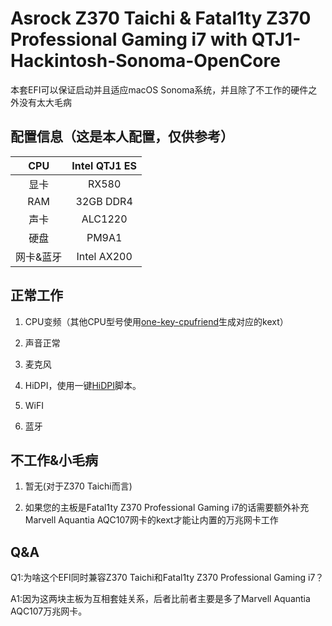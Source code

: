 # Asrock Z370 Taichi & Fatal1ty Z370 Professional Gaming i7 with QTJ1-Hackintosh-Sonoma-OpenCore

本套EFI可以保证启动并且适应macOS Sonoma系统，并且除了不工作的硬件之外没有太大毛病

## 配置信息（这是本人配置，仅供参考）

| CPU    | Intel QTJ1 ES                       |
|:------:|:----------------------------------------:|
| 显卡   | RX580                                    |
| RAM    | 32GB DDR4                                 |
| 声卡     | ALC1220                                   |
| 硬盘     | PM9A1                       |
| 网卡&蓝牙  | Intel AX200           |

## 正常工作

1. CPU变频（其他CPU型号使用[one-key-cpufriend](https://github.com/stevezhengshiqi/one-key-cpufriend)生成对应的kext）

2. 声音正常

3. 麦克风

4. HiDPI，使用一键[HiDPI](https://github.com/xzhih/one-key-hidpi)脚本。

5. WiFI

6. 蓝牙 


## 不工作&小毛病

1. 暂无(对于Z370 Taichi而言)

2. 如果您的主板是Fatal1ty Z370 Professional Gaming i7的话需要额外补充Marvell Aquantia AQC107网卡的kext才能让内置的万兆网卡工作

## Q&A

Q1:为啥这个EFI同时兼容Z370 Taichi和Fatal1ty Z370 Professional Gaming i7？ 

A1:因为这两块主板为互相套娃关系，后者比前者主要是多了Marvell Aquantia AQC107万兆网卡。
